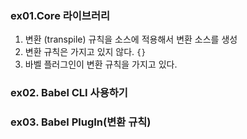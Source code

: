 ### ex01.Core 라이브러리
1. 변환 (transpile) 규칙을 소스에 적용해서 변환 소스를 생성
2. 변환 규칙은 가지고 있지 않다. ```{}```
3. 바벨 플러그인이 변환 규칙을 가지고 있다. 
### ex02. Babel CLI 사용하기 
### ex03. Babel PlugIn(변환 규칙)
